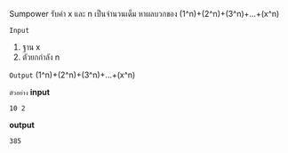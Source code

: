 Sumpower
รับค่า x และ n เป็นจำนวนเต็ม หาผลบวกของ (1^n)+(2^n)+(3^n)+...+(x^n)

`Input`
1. ฐาน x
2. ตัวยกกำลัง n

`Output`
(1^n)+(2^n)+(3^n)+...+(x^n)

`ตัวอย่าง`
__input__
```
10 2
```

__output__
```
385
```